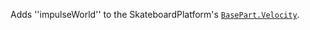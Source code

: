 Adds ''impulseWorld'' to the SkateboardPlatform's
[`BasePart.Velocity`](https://create.roblox.com/docs/reference/engine/classes/BasePart#Velocity).